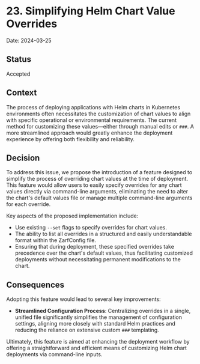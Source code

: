 # 23. Simplifying Helm Chart Value Overrides

Date: 2024-03-25

## Status

Accepted


## Context

The process of deploying applications with Helm charts in Kubernetes environments often necessitates the customization of chart values to align with specific operational or environmental requirements. The current method for customizing these values—either through manual edits or `###`. A more streamlined approach would greatly enhance the deployment experience by offering both flexibility and reliability.

## Decision

To address this issue, we propose the introduction of a feature designed to simplify the process of overriding chart values at the time of deployment. This feature would allow users to easily specify overrides for any chart values directly via command-line arguments, eliminating the need to alter the chart's default values file or manage multiple command-line arguments for each override.

Key aspects of the proposed implementation include:
- Use existing `--set`  flags to specify overrides for chart values.
- The ability to list all overrides in a structured and easily understandable format within the ZarfConfig file.
- Ensuring that during deployment, these specified overrides take precedence over the chart's default values, thus facilitating customized deployments without necessitating permanent modifications to the chart.

## Consequences

Adopting this feature would lead to several key improvements:
- **Streamlined Configuration Process**: Centralizing overrides in a single, unified file significantly simplifies the management of configuration settings, aligning more closely with standard Helm practices and reducing the reliance on extensive custom `###` templating.

Ultimately, this feature is aimed at enhancing the deployment workflow by offering a straightforward and efficient means of customizing Helm chart deployments via command-line inputs.
